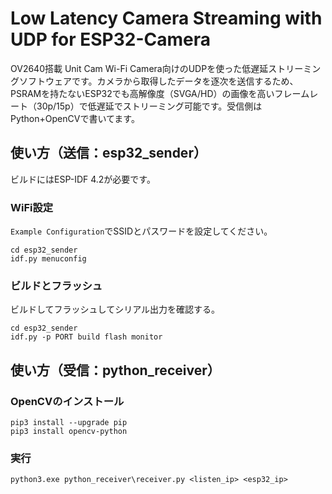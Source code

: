 # Low Latency Camera Streaming with UDP for ESP32-Camera

OV2640搭載 Unit Cam Wi-Fi Camera向けのUDPを使った低遅延ストリーミングソフトウェアです。カメラから取得したデータを逐次を送信するため、PSRAMを持たないESP32でも高解像度（SVGA/HD）の画像を高いフレームレート（30p/15p）で低遅延でストリーミング可能です。受信側はPython+OpenCVで書いてます。

## 使い方（送信：esp32_sender）

ビルドにはESP-IDF 4.2が必要です。

### WiFi設定

`Example Configuration`でSSIDとパスワードを設定してください。

```
cd esp32_sender
idf.py menuconfig
```

### ビルドとフラッシュ

ビルドしてフラッシュしてシリアル出力を確認する。

```
cd esp32_sender
idf.py -p PORT build flash monitor
```

## 使い方（受信：python_receiver）

### OpenCVのインストール

```
pip3 install --upgrade pip
pip3 install opencv-python
```

### 実行

```
python3.exe python_receiver\receiver.py <listen_ip> <esp32_ip>
```
